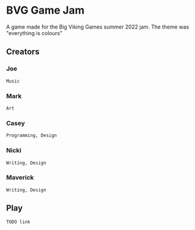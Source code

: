 # BVG Game Jam
A game made for the Big Viking Games summer 2022 jam.
The theme was "everything is colours"



## Creators
### Joe
    Music
### Mark
    Art
### Casey
    Programming, Design
### Nicki
    Writing, Design
### Maverick
    Writing, Design



## Play
    TODO link